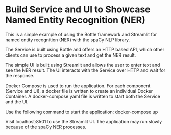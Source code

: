 # Build Service and UI to Showcase Named Entity Recognition (NER)
This is a simple example of using the Bottle framework and Streamlit for named entity recognition (NER) with the spaCy NLP library.

The Service is built using Bottle and offers an HTTP based API, which other clients can use to process a given text and get the NER result.

The simple UI is built using Streamlit and allows the user to enter text and see the NER result. The UI interacts with the Service over HTTP and wait for the response.

Docker Compose is used to run the application. For each component (Service and UI), a docker file is written to create an individual Docker Container. A docker-compose yaml file is written to start both the Service and the UI.

Use the following command to start the application:
	docker-compose up

Visit localhost:8501 to use the Streamlit UI. The application may run slowly because of the spaCy NER processes.